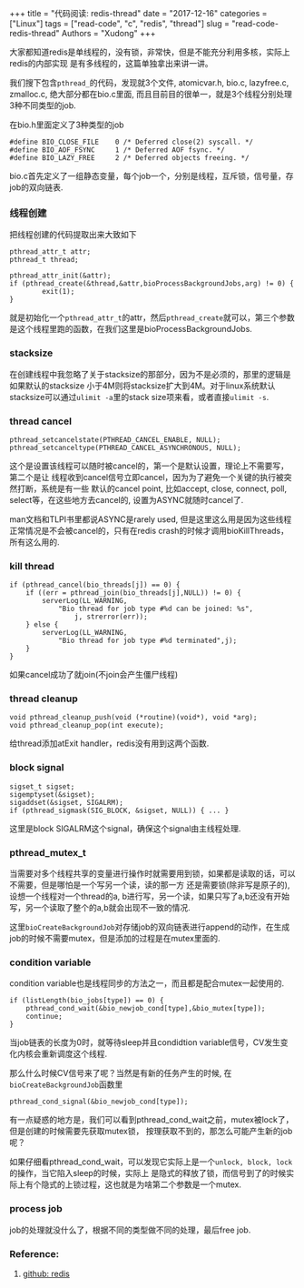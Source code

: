 +++
title = "代码阅读: redis-thread"
date = "2017-12-16"
categories = ["Linux"]
tags = ["read-code", "c", "redis", "thread"]
slug = "read-code-redis-thread"
Authors = "Xudong"
+++

大家都知道redis是单线程的，没有锁，非常快，但是不能充分利用多核，实际上redis的内部实现
是有多线程的，这篇单独拿出来讲一讲。

我们搜下包含`pthread_`的代码，发现就3个文件, atomicvar.h, bio.c, lazyfree.c, zmalloc.c,
绝大部分都在bio.c里面, 而且目前目的很单一，就是3个线程分别处理3种不同类型的job.

在bio.h里面定义了3种类型的job
```
#define BIO_CLOSE_FILE    0 /* Deferred close(2) syscall. */
#define BIO_AOF_FSYNC     1 /* Deferred AOF fsync. */
#define BIO_LAZY_FREE     2 /* Deferred objects freeing. */
```

bio.c首先定义了一组静态变量，每个job一个，分别是线程，互斥锁，信号量，存job的双向链表.

### 线程创建
把线程创建的代码提取出来大致如下
```
pthread_attr_t attr;
pthread_t thread;

pthread_attr_init(&attr);
if (pthread_create(&thread,&attr,bioProcessBackgroundJobs,arg) != 0) {
        exit(1);
}
```
就是初始化一个`pthread_attr_t`的attr，然后`pthread_create`就可以，第三个参数是这个线程里跑的函数，在我们这里是bioProcessBackgroundJobs.

### stacksize
在创建线程中我忽略了关于stacksize的那部分，因为不是必须的，那里的逻辑是如果默认的stacksize
小于4M则将stacksize扩大到4M。对于linux系统默认stacksize可以通过`ulimit -a`里的stack size项来看，或者直接`ulimit -s`.

### thread cancel
```
pthread_setcancelstate(PTHREAD_CANCEL_ENABLE, NULL);
pthread_setcanceltype(PTHREAD_CANCEL_ASYNCHRONOUS, NULL);
```
这个是设置该线程可以随时被cancel的，第一个是默认设置，理论上不需要写，第二个是让
线程收到cancel信号立即cancel，因为为了避免一个关键的执行被突然打断，系统是有一些
默认的cancel point, 比如accept, close, connect, poll, select等，在这些地方去cancel的, 设置为ASYNC就随时cancel了.

man文档和TLPI书里都说ASYNC是rarely used, 但是这里这么用是因为这些线程正常情况是不会被cancel的，只有在redis crash的时候才调用bioKillThreads，所有这么用的.

### kill thread
```
if (pthread_cancel(bio_threads[j]) == 0) {
    if ((err = pthread_join(bio_threads[j],NULL)) != 0) {
        serverLog(LL_WARNING,
            "Bio thread for job type #%d can be joined: %s",
                j, strerror(err));
    } else {
        serverLog(LL_WARNING,
            "Bio thread for job type #%d terminated",j);
    }
}
```
如果cancel成功了就join(不join会产生僵尸线程)

### thread cleanup
```
void pthread_cleanup_push(void (*routine)(void*), void *arg);
void pthread_cleanup_pop(int execute);
```
给thread添加atExit handler，redis没有用到这两个函数.


### block signal
```
sigset_t sigset;
sigemptyset(&sigset);
sigaddset(&sigset, SIGALRM);
if (pthread_sigmask(SIG_BLOCK, &sigset, NULL)) { ... }
```
这里是block SIGALRM这个signal，确保这个signal由主线程处理.


### pthread_mutex_t
当需要对多个线程共享的变量进行操作时就需要用到锁，如果都是读取的话，可以不需要，但是哪怕是一个写另一个读，读的那一方
还是需要锁(除非写是原子的), 设想一个线程对一个thread的a, b进行写，另一个读，如果只写了a,b还没有开始写，另一个读取了整个的a,b就会出现不一致的情况.

这里`bioCreateBackgroundJob`对存储job的双向链表进行append的动作，在生成job的时候不需要mutex，但是添加的过程是在mutex里面的.

### condition variable
condition variable也是线程同步的方法之一，而且都是配合mutex一起使用的.
```
if (listLength(bio_jobs[type]) == 0) {
    pthread_cond_wait(&bio_newjob_cond[type],&bio_mutex[type]);
    continue;
}
```
当job链表的长度为0时，就等待sleep并且condidtion variable信号，CV发生变化内核会重新调度这个线程.

那么什么时候CV信号来了呢？当然是有新的任务产生的时候, 在`bioCreateBackgroundJob`函数里
```
pthread_cond_signal(&bio_newjob_cond[type]);
```

有一点疑惑的地方是，我们可以看到pthread_cond_wait之前，mutex被lock了，但是创建的时候需要先获取mutex锁，
按理获取不到的，那怎么可能产生新的job呢？

如果仔细看pthread_cond_wait，可以发现它实际上是一个`unlock, block, lock`的操作，当它陷入sleep的时候，实际上
是隐式的释放了锁，而信号到了的时候实际上有个隐式的上锁过程，这也就是为啥第二个参数是一个mutex.

### process job
job的处理就没什么了，根据不同的类型做不同的处理，最后free job.


### Reference:
1. [github: redis](https://github.com/antirez/redis/blob/unstable/src/bio.c)
